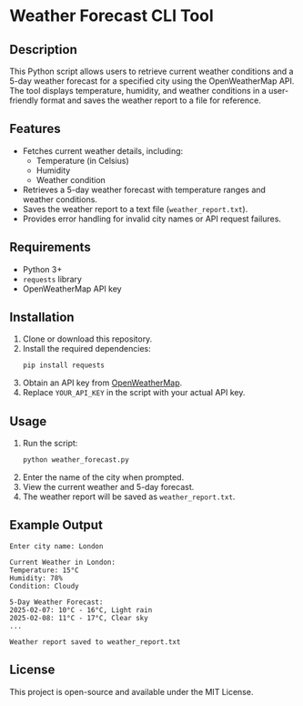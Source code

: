 # Weather Forecast CLI Tool

## Description
This Python script allows users to retrieve current weather conditions and a 5-day weather forecast for a specified city using the OpenWeatherMap API. The tool displays temperature, humidity, and weather conditions in a user-friendly format and saves the weather report to a file for reference.

## Features
- Fetches current weather details, including:
  - Temperature (in Celsius)
  - Humidity
  - Weather condition
- Retrieves a 5-day weather forecast with temperature ranges and weather conditions.
- Saves the weather report to a text file (`weather_report.txt`).
- Provides error handling for invalid city names or API request failures.

## Requirements
- Python 3+
- `requests` library
- OpenWeatherMap API key

## Installation
1. Clone or download this repository.
2. Install the required dependencies:
   ```sh
   pip install requests
   ```
3. Obtain an API key from [OpenWeatherMap](https://openweathermap.org/).
4. Replace `YOUR_API_KEY` in the script with your actual API key.

## Usage
1. Run the script:
   ```sh
   python weather_forecast.py
   ```
2. Enter the name of the city when prompted.
3. View the current weather and 5-day forecast.
4. The weather report will be saved as `weather_report.txt`.

## Example Output
```
Enter city name: London

Current Weather in London:
Temperature: 15°C
Humidity: 78%
Condition: Cloudy

5-Day Weather Forecast:
2025-02-07: 10°C - 16°C, Light rain
2025-02-08: 11°C - 17°C, Clear sky
...

Weather report saved to weather_report.txt
```

## License
This project is open-source and available under the MIT License.

